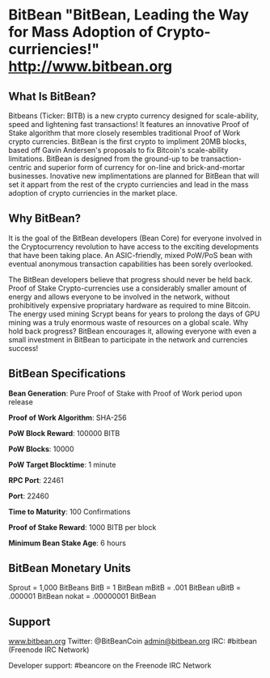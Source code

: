 
BitBean
"BitBean, Leading the Way for Mass Adoption of Crypto-curriencies!"
http://www.bitbean.org
==================================================================================


What Is BitBean?
----------------------------------------------------------------------------------

Bitbeans (Ticker: BITB) is a new crypto currency designed for scale-ability,
speed and lightening fast transactions! It features an innovative Proof of Stake
algorithm that more closely resembles traditional Proof of Work crypto currencies.
BitBean is the first crypto to impliment 20MB blocks, based off Gavin Andersen's
proposals to fix Bitcoin's scale-ability limitations.
BitBean is designed from the ground-up to be transaction-centric and superior form
of currency for on-line and brick-and-mortar businesses. Inovative new implimentations
are planned for BitBean that will set it appart from the rest of the crypto curriencies
and lead in the mass adoption of crypto curriencies in the market place.


Why BitBean?
----------------------------------------------------------------------------------

It is the goal of the BitBean developers (Bean Core) for everyone involved in the
Cryptocurrency revolution to have access to the exciting developments that have
been taking place. An ASIC-friendly, mixed PoW/PoS bean with eventual anonymous
transaction capabilities has been sorely overlooked.

The BitBean developers believe that progress should never be held back.
Proof of Stake Crypto-currencies use a considerably smaller amount of energy and
allows everyone to be involved in the network, without prohibitively expensive
propriatary hardware as required to mine Bitcoin. The energy used mining Scrypt
beans for years to prolong the days of GPU mining was a truly enormous waste of
resources on a global scale. Why hold back progress? BitBean encourages it,
allowing everyone with even a small investment in BitBean to participate in the
network and currencies success!

BitBean Specifications
----------------------------------------------------------------------------------

**Bean Generation**: Pure Proof of Stake with Proof of Work period upon release

**Proof of Work Algorithm**: SHA-256

**PoW Block Reward**: 100000 BITB

**PoW Blocks**: 10000
                          
**PoW Target Blocktime**: 1 minute

**RPC Port**: 22461

**Port**: 22460

**Time to Maturity**: 100 Confirmations

**Proof of Stake Reward**: 1000 BITB per block

**Minimum Bean Stake Age**: 6 hours


BitBean Monetary Units
----------------------------------------------------------------------------------

Sprout = 1,000 BitBeans
BitB = 1 BitBean
mBitB = .001 BitBean
uBitB = .000001 BitBean
nokat = .00000001 BitBean

Support
----------------------------------------------------------------------------------
www.bitbean.org
Twitter:  @BitBeanCoin
admin@bitbean.org
IRC: #bitbean (Freenode IRC Network)

Developer support:  #beancore on the Freenode IRC Network
